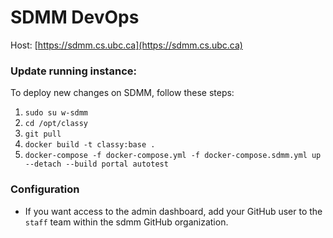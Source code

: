# SDMM DevOps

Host: [https://sdmm.cs.ubc.ca](https://sdmm.cs.ubc.ca)

### Update running instance:

To deploy new changes on SDMM, follow these steps:

1. `sudo su w-sdmm`
2. `cd /opt/classy`
3. `git pull`
4. `docker build -t classy:base .`
5. `docker-compose -f docker-compose.yml -f docker-compose.sdmm.yml up --detach --build portal autotest`

### Configuration

* If you want access to the admin dashboard, add your GitHub user to the `staff` team within the sdmm GitHub organization.
